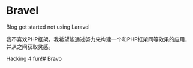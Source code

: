# Bravel
Blog get started not using Laravel

我不喜欢PHP框架，我希望能通过努力来构建一个和PHP框架同等效果的应用，并从之间获取灵感。

Hacking 4 fun!# Bravo
